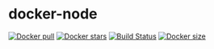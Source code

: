 # docker-node
[![Docker pull](https://img.shields.io/docker/pulls/nouchka/node)](https://hub.docker.com/r/nouchka/node/)
[![Docker stars](https://img.shields.io/docker/stars/nouchka/node)](https://hub.docker.com/r/nouchka/node/)
[![Build Status](https://gitlab.com/japromis/docker-node/badges/master/pipeline.svg)](https://gitlab.com/japromis/docker-node/pipelines)
[![Docker size](https://img.shields.io/docker/image-size/nouchka/node/latest)](https://hub.docker.com/r/nouchka/node/)

